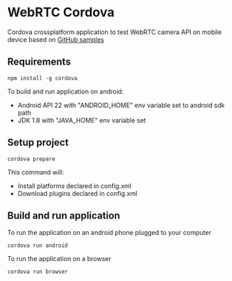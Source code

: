 # WebRTC Cordova

Cordova crossplatform application to test WebRTC camera API on mobile device based on [GitHub samples](https://github.com/webrtc/samples/tree/gh-pages/src/content/devices/input-output)

## Requirements
```
npm install -g cordova
```

To build and run application on android:
- Android API 22 with "ANDROID_HOME" env variable set to android sdk path
- JDK 1.8 with "JAVA_HOME" env variable set


## Setup project
```
cordova prepare
```

This command will:
- Install platforms declared in config.xml
- Download plugins declared in config.xml

## Build and run application
To run the application on an android phone plugged to your computer
```
cordova run android
```
To run the application on a browser
```
cordova run browser
```